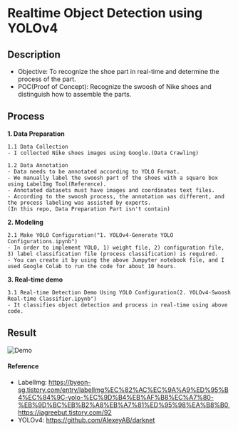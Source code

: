 <h1> Realtime Object Detection using YOLOv4</h1>

## Description </h3>
- Objective: To recognize the shoe part in real-time and determine the process of the part.        
- POC(Proof of Concept): Recognize the swoosh of Nike shoes and distinguish how to assemble the parts.    


## Process     

**1. Data Preparation**     

    1.1 Data Collection     
    - I collected Nike shoes images using Google.(Data Crawling)    

    1.2 Data Annotation     
    - Data needs to be annotated according to YOLO Format.     
    - We manually label the swoosh part of the shoes with a square box using LabelImg Tool(Reference).    
    - Annotated datasets must have images and coordinates text files.     
    - According to the swoosh process, the annotation was different, and the process labeling was assisted by experts.    
    (In this repo, Data Preparation Part isn't contain)    


**2. Modeling**     

    2.1 Make YOLO Configuration("1. YOLOv4-Generate YOLO Configurations.ipynb")    
    - In order to implement YOLO, 1) weight file, 2) configuration file, 3) label classification file (process classification) is required.    
    - You can create it by using the above Jumpyter notebook file, and I used Google Colab to run the code for about 10 hours.    


**3. Real-time demo**     

    3.1 Real-time Detection Demo Using YOLO Configuration(2. YOLOv4-Swoosh Real-time Classifier.ipynb")    
    - It classifies object detection and process in real-time using above code.    

## Result     
![Demo](https://user-images.githubusercontent.com/55779934/154224123-e760cd14-f43c-4407-a706-2fd17ab1b2c0.gif)    


#### Reference    
- LabelImg: https://byeon-sg.tistory.com/entry/labelImg%EC%82%AC%EC%9A%A9%ED%95%B4%EC%84%9C-yolo-%EC%9D%B4%EB%AF%B8%EC%A7%80-%EB%9D%BC%EB%B2%A8%EB%A7%81%ED%95%98%EA%B8%B0, https://iagreebut.tistory.com/92     
- YOLOv4: https://github.com/AlexeyAB/darknet 
